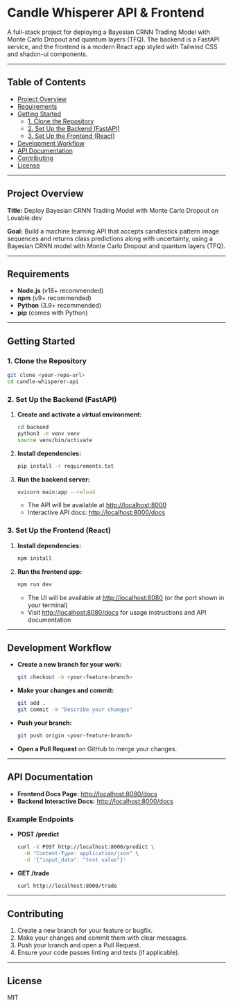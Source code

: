 # Candle Whisperer API & Frontend

A full-stack project for deploying a Bayesian CRNN Trading Model with Monte Carlo Dropout and quantum layers (TFQ). The backend is a FastAPI service, and the frontend is a modern React app styled with Tailwind CSS and shadcn-ui components.

---

## Table of Contents
- [Project Overview](#project-overview)
- [Requirements](#requirements)
- [Getting Started](#getting-started)
  - [1. Clone the Repository](#1-clone-the-repository)
  - [2. Set Up the Backend (FastAPI)](#2-set-up-the-backend-fastapi)
  - [3. Set Up the Frontend (React)](#3-set-up-the-frontend-react)
- [Development Workflow](#development-workflow)
- [API Documentation](#api-documentation)
- [Contributing](#contributing)
- [License](#license)

---

## Project Overview

**Title:** Deploy Bayesian CRNN Trading Model with Monte Carlo Dropout on Lovable.dev

**Goal:** Build a machine learning API that accepts candlestick pattern image sequences and returns class predictions along with uncertainty, using a Bayesian CRNN model with Monte Carlo Dropout and quantum layers (TFQ).

---

## Requirements

- **Node.js** (v18+ recommended)
- **npm** (v9+ recommended)
- **Python** (3.9+ recommended)
- **pip** (comes with Python)

---

## Getting Started

### 1. Clone the Repository

```sh
git clone <your-repo-url>
cd candle-whisperer-api
```

### 2. Set Up the Backend (FastAPI)

1. **Create and activate a virtual environment:**
   ```sh
   cd backend
   python3 -m venv venv
   source venv/bin/activate
   ```
2. **Install dependencies:**
   ```sh
   pip install -r requirements.txt
   ```
3. **Run the backend server:**
   ```sh
   uvicorn main:app --reload
   ```
   - The API will be available at [http://localhost:8000](http://localhost:8000)
   - Interactive API docs: [http://localhost:8000/docs](http://localhost:8000/docs)

### 3. Set Up the Frontend (React)

1. **Install dependencies:**
   ```sh
   npm install
   ```
2. **Run the frontend app:**
   ```sh
   npm run dev
   ```
   - The UI will be available at [http://localhost:8080](http://localhost:8080) (or the port shown in your terminal)
   - Visit [http://localhost:8080/docs](http://localhost:8080/docs) for usage instructions and API documentation

---

## Development Workflow

- **Create a new branch for your work:**
  ```sh
  git checkout -b <your-feature-branch>
  ```
- **Make your changes and commit:**
  ```sh
  git add .
  git commit -m "Describe your changes"
  ```
- **Push your branch:**
  ```sh
  git push origin <your-feature-branch>
  ```
- **Open a Pull Request** on GitHub to merge your changes.

---

## API Documentation

- **Frontend Docs Page:** [http://localhost:8080/docs](http://localhost:8080/docs)
- **Backend Interactive Docs:** [http://localhost:8000/docs](http://localhost:8000/docs)

### Example Endpoints

- **POST /predict**
  ```sh
  curl -X POST http://localhost:8000/predict \
    -H "Content-Type: application/json" \
    -d '{"input_data": "test value"}'
  ```
- **GET /trade**
  ```sh
  curl http://localhost:8000/trade
  ```

---

## Contributing

1. Create a new branch for your feature or bugfix.
2. Make your changes and commit them with clear messages.
3. Push your branch and open a Pull Request.
4. Ensure your code passes linting and tests (if applicable).

---

## License

MIT
